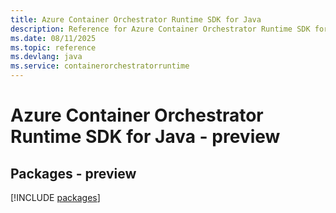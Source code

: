 ```yaml
---
title: Azure Container Orchestrator Runtime SDK for Java
description: Reference for Azure Container Orchestrator Runtime SDK for Java
ms.date: 08/11/2025
ms.topic: reference
ms.devlang: java
ms.service: containerorchestratorruntime
---
```

# Azure Container Orchestrator Runtime SDK for Java - preview
## Packages - preview
[!INCLUDE [packages](container-orchestrator-runtime-index.md)]